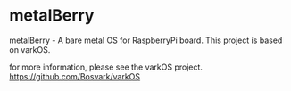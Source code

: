 metalBerry
======

metalBerry - A bare metal OS for RaspberryPi board.
This project is based on varkOS.

for more information, please see the varkOS project.
https://github.com/Bosvark/varkOS


